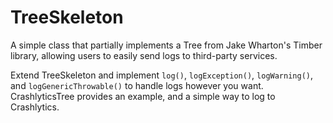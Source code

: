 # TreeSkeleton
A simple class that partially implements a Tree from Jake Wharton's Timber library, allowing users to easily send logs to third-party services.

Extend TreeSkeleton and implement ```log()```, ```logException()```, ```logWarning()```, and ```logGenericThrowable()``` to handle logs however you want. CrashlyticsTree provides an example, and a simple way to log to Crashlytics.
